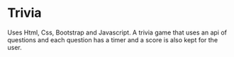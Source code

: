 # Trivia
Uses Html, Css, Bootstrap and Javascript. A trivia game that uses an api of questions and each question has a timer and a score is also kept for the user.
